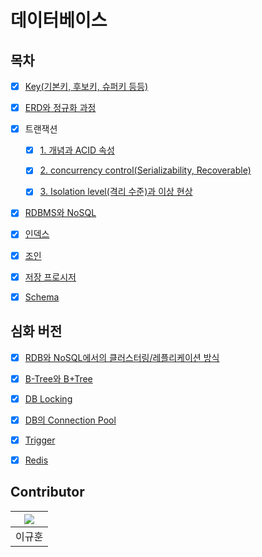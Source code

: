 # 데이터베이스

## 목차

* [x] [Key(기본키, 후보키, 슈퍼키 등등)]()

* [x] [ERD와 정규화 과정]()

* [x] 트랜잭션
    * [x] [1. 개념과 ACID 속성]()
    * [x] [2. concurrency control(Serializability, Recoverable)]()
    * [x] [3. Isolation level(격리 수준)과 이상 현상]()


* [x] [RDBMS와 NoSQL]()

* [x] [인덱스]()

* [x] [조인]()

* [x] [저장 프로시저]()

* [x] [Schema]()

## 심화 버전

* [x] [RDB와 NoSQL에서의 클러스터링/레플리케이션 방식]()

* [x] [B-Tree와 B+Tree]()

* [x] [DB Locking]()

* [x] [DB의 Connection Pool]()

* [x] [Trigger]()

* [x] [Redis]()

## Contributor

|[![](https://github.com/Lee-Kyuhwun.png?width=200px)](https://github.com/Lee-Kyuhwun)
|:---:|
| 이규훈 |